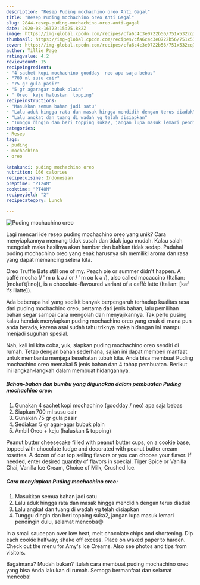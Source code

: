 ```yaml
---
description: "Resep Puding mochachino oreo Anti Gagal"
title: "Resep Puding mochachino oreo Anti Gagal"
slug: 2844-resep-puding-mochachino-oreo-anti-gagal
date: 2020-08-16T22:15:25.882Z
image: https://img-global.cpcdn.com/recipes/cfa6c4c3e0722b56/751x532cq70/puding-mochachino-oreo-foto-resep-utama.jpg
thumbnail: https://img-global.cpcdn.com/recipes/cfa6c4c3e0722b56/751x532cq70/puding-mochachino-oreo-foto-resep-utama.jpg
cover: https://img-global.cpcdn.com/recipes/cfa6c4c3e0722b56/751x532cq70/puding-mochachino-oreo-foto-resep-utama.jpg
author: Tillie Page
ratingvalue: 4.2
reviewcount: 15
recipeingredient:
- "4 sachet kopi mochachino goodday  neo apa saja bebas"
- "700 ml susu cair"
- "75 gr gula pasir"
- "5 gr agaragar bubuk plain"
- " Oreo  keju haluskan  topping"
recipeinstructions:
- "Masukkan semua bahan jadi satu"
- "Lalu aduk hingga rata dan masak hingga mendidih dengan terus diaduk"
- "Lalu angkat dan tuang di wadah yg telah disiapkan"
- "Tunggu dingin dan beri topping suka2, jangan lupa masuk lemari pendingin dulu, selamat mencoba😊"
categories:
- Resep
tags:
- puding
- mochachino
- oreo

katakunci: puding mochachino oreo 
nutrition: 166 calories
recipecuisine: Indonesian
preptime: "PT24M"
cooktime: "PT48M"
recipeyield: "2"
recipecategory: Lunch

---
```



![Puding mochachino oreo](https://img-global.cpcdn.com/recipes/cfa6c4c3e0722b56/751x532cq70/puding-mochachino-oreo-foto-resep-utama.jpg)

Lagi mencari ide resep puding mochachino oreo yang unik? Cara menyiapkannya memang tidak susah dan tidak juga mudah. Kalau salah mengolah maka hasilnya akan hambar dan bahkan tidak sedap. Padahal puding mochachino oreo yang enak harusnya sih memiliki aroma dan rasa yang dapat memancing selera kita.

Oreo Truffle Bats still one of my. Peach pie or summer didn&#39;t happen. A caffè mocha (/ ˈ m ɒ k ə / or / ˈ m oʊ k ə /), also called mocaccino (Italian: [mokatˈtʃiːno]), is a chocolate-flavoured variant of a caffè latte (Italian: [kafˈfɛ lˈlatte]).

Ada beberapa hal yang sedikit banyak berpengaruh terhadap kualitas rasa dari puding mochachino oreo, pertama dari jenis bahan, lalu pemilihan bahan segar sampai cara mengolah dan menyajikannya. Tak perlu pusing kalau hendak menyiapkan puding mochachino oreo yang enak di mana pun anda berada, karena asal sudah tahu triknya maka hidangan ini mampu menjadi suguhan spesial.


Nah, kali ini kita coba, yuk, siapkan puding mochachino oreo sendiri di rumah. Tetap dengan bahan sederhana, sajian ini dapat memberi manfaat untuk membantu menjaga kesehatan tubuh kita. Anda bisa membuat Puding mochachino oreo memakai 5 jenis bahan dan 4 tahap pembuatan. Berikut ini langkah-langkah dalam membuat hidangannya.

<!--inarticleads1-->

##### Bahan-bahan dan bumbu yang digunakan dalam pembuatan Puding mochachino oreo:

1. Gunakan 4 sachet kopi mochachino (goodday / neo) apa saja bebas
1. Siapkan 700 ml susu cair
1. Gunakan 75 gr gula pasir
1. Sediakan 5 gr agar-agar bubuk plain
1. Ambil  Oreo + keju (haluskan &amp; topping)


Peanut butter cheesecake filled with peanut butter cups, on a cookie base, topped with chocolate fudge and decorated with peanut butter cream rosettes. A dozen of our top selling flavors or you can choose your flavor. If needed, enter desired quantity of flavors in special. Tiger Spice or Vanilla Chai, Vanilla Ice Cream, Choice of Milk, Crushed Ice. 

<!--inarticleads2-->

##### Cara menyiapkan Puding mochachino oreo:

1. Masukkan semua bahan jadi satu
1. Lalu aduk hingga rata dan masak hingga mendidih dengan terus diaduk
1. Lalu angkat dan tuang di wadah yg telah disiapkan
1. Tunggu dingin dan beri topping suka2, jangan lupa masuk lemari pendingin dulu, selamat mencoba😊


In a small saucepan over low heat, melt chocolate chips and shortening. Dip each cookie halfway; shake off excess. Place on waxed paper to harden. Check out the menu for Amy&#39;s Ice Creams. Also see photos and tips from visitors. 

Bagaimana? Mudah bukan? Itulah cara membuat puding mochachino oreo yang bisa Anda lakukan di rumah. Semoga bermanfaat dan selamat mencoba!
